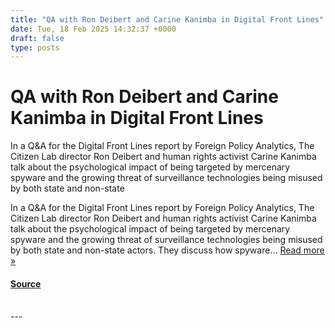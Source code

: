 ```yaml
---
title: "QA with Ron Deibert and Carine Kanimba in Digital Front Lines"
date: Tue, 18 Feb 2025 14:32:37 +0000
draft: false
type: posts
---
```

# QA with Ron Deibert and Carine Kanimba in Digital Front Lines





In a Q&#38;A for the Digital Front Lines report by Foreign Policy Analytics, The Citizen Lab director Ron Deibert and human rights activist Carine Kanimba talk about the psychological impact of being targeted by mercenary spyware and the growing threat of surveillance technologies being misused by both state and non-state

In a Q&A for the Digital Front Lines report by Foreign Policy Analytics, The Citizen Lab director Ron Deibert and human rights activist Carine Kanimba talk about the psychological impact of being targeted by mercenary spyware and the growing threat of surveillance technologies being misused by both state and non-state actors. They discuss how spyware... [Read more »](https://citizenlab.ca/2025/02/qa-with-ron-deibert-and-carine-kanimba-in-digital-front-lines/ "Read Q&A with Ron Deibert and Carine Kanimba in Digital Front Lines")

#### [Source](https://citizenlab.ca/2025/02/qa-with-ron-deibert-and-carine-kanimba-in-digital-front-lines/)

<br/>
---
